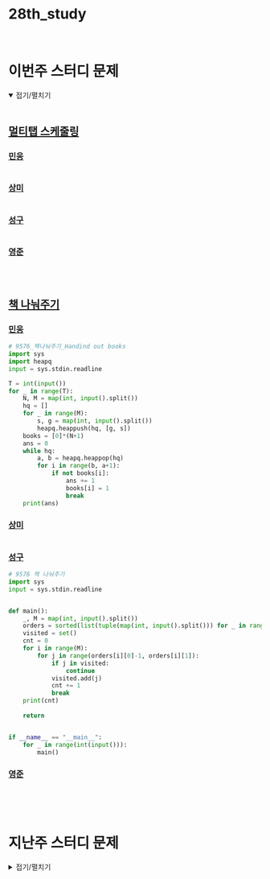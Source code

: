 # 28th_study

<br/>

# 이번주 스터디 문제

<details markdown="1" open>
<summary>접기/펼치기</summary>

<br/>

## [멀티탭 스케줄링](https://www.acmicpc.net/problem/1700)

### [민웅](/멀티탭%20스케줄링/민웅.py)

```py

```

### [상미](/멀티탭%20스케줄링/상미.py)

```py

```

### [성구](/멀티탭%20스케줄링/성구.py)

```py

```

### [영준](/멀티탭%20스케줄링/영준.py)

```py

```

<br/>

## [책 나눠주기](https://www.acmicpc.net/problem/9576)

### [민웅](/책%20나눠주기/민웅.py)

```py
# 9576_책나눠주기_Handind out books
import sys
import heapq
input = sys.stdin.readline

T = int(input())
for _ in range(T):
    N, M = map(int, input().split())
    hq = []
    for _ in range(M):
        s, g = map(int, input().split())
        heapq.heappush(hq, [g, s])
    books = [0]*(N+1)
    ans = 0
    while hq:
        a, b = heapq.heappop(hq)
        for i in range(b, a+1):
            if not books[i]:
                ans += 1
                books[i] = 1
                break
    print(ans)
```

### [상미](/책%20나눠주기/상미.py)

```py

```

### [성구](/책%20나눠주기/성구.py)

```py
# 9576 책 나눠주기
import sys
input = sys.stdin.readline


def main():
    _, M = map(int, input().split())
    orders = sorted(list(tuple(map(int, input().split())) for _ in range(M)), key=lambda x:(x[1], x[0]))
    visited = set()
    cnt = 0
    for i in range(M):
        for j in range(orders[i][0]-1, orders[i][1]):
            if j in visited:
                continue
            visited.add(j)
            cnt += 1
            break
    print(cnt)
    
    return


if __name__ == "__main__":
    for _ in range(int(input())):
        main()
```

### [영준](/책%20나눠주기/영준.py)

```py

```

</details>

<br/><br/>

# 지난주 스터디 문제

<details markdown="1">
<summary>접기/펼치기</summary>

## [행렬 곱셈 순서](https://www.codetree.ai/problems/matrix-multiplication-order/description)

### [민웅](./행렬%20곱셈%20순서/민웅.py)

```py
import sys
input = sys.stdin.readline

N = int(input())

n_lst = list(map(int, input().split()))

for _ in range(1, N):
    a, b = map(int, input().split())
    n_lst.append(b)

dp = [[0 for _ in range(N)] for _ in range(N)]
ans = 0
if N == 1:
    ans = n_lst[0] * n_lst[1]
else:
    for i in range(2, N + 1):
        for a in range(N - i + 1):
            b = a + i - 1
            dp[a][b] = float('inf')
            for j in range(a, b):
                dp[a][b] = min(dp[a][b], dp[a][j] + dp[j+1][b] + n_lst[a]*n_lst[j+1]*n_lst[b+1])

    ans = dp[0][N-1]
print(ans)
```

### [상미](./행렬%20곱셈%20순서/상미.py)

```py

```

### [성구](./행렬%20곱셈%20순서/성구.py)

```py

```

### [영준](./행렬%20곱셈%20순서/영준.py)

```py
# MCM(Matrix Chain Multipilication 알고리즘)
# A1x...AN까지 행렬을 곱할 때 최소 곱셈 횟수를 구하는 알고리즘
# 행렬을 곱할 때 MCM으로 결합법칙을 어떻게 적용할 지 찾고, 그 결과대로 곱하는게 평균시간복잡도가 낮다고 함
# 보통은 결합 위치(k)를 저장하지 않고 곱셈의 최소 횟수를 찾는 문제만 나옴.
N = int(input())
A = [0]*(N+1)   # 행열크기
for i in range(N):
    A[i], A[i+1] = map(int, input().split())  # 행렬 크기 저장

D = [[0]*(N+1) for _ in range(N+1)]            # Dij : Ai부터 Aj까지 최소 곱셈횟수

for l in range(1, N):                          # 곱셈 횟수
    for i in range(1, N-l+1):                  # i 곱하는 맨 앞 행렬
        j = i+l                                # j 맨 마지막 행렬
        min_v = 1000000000
        for k in range(i, j):                  # (Ai...Ak)(Ak+1...Aj) 결합법칙 적용하는 왼쪽 괄호의 끝 행렬번호
            min_v = min(min_v, D[i][k]+D[k+1][j]+A[i-1]*A[k]*A[j])     # 결합 위치를 바꿨을 때 최소 곱셈 횟수 갱신
        D[i][j] = min_v                        #  Ai...Aj까지 최소 곱셈 횟수

print(D[1][N])
```

## [nxm 표 이동](https://www.codetree.ai/problems/move-n-x-m-table-9/description)

### [민웅](./nxm%20표%20이동%20/민웅.py)

```py
import sys
input = sys.stdin.readline
from collections import deque
dxy = [(0, 1), (0, -1), (1, 0), (-1, 0)]

N, M = map(int, input().split())

field = [list(map(int, input().split())) for _ in range(N)]
visited = [[[0, 0] for _ in range(M)] for _ in range(N)]

q = deque()
# i, j, cnt, 벽통과
if field[0][0] == 1:
    q.append([0, 0, 1, 1])
    visited[0][0][1] = 1
else:
    q.append([0, 0, 1, 0])
    visited[0][0][0] = 0

ans = float('inf')
while q:
    x, y, cnt, one = q.popleft()
    if x == N-1 and y == M-1:
        if cnt < ans:
            ans = cnt
        break

    for d in dxy:
        nx = x + d[0]
        ny = y + d[1]

        if 0 <= nx <= N-1 and 0 <= ny <= M-1:
            if field[nx][ny] == 0:
                if not visited[nx][ny][one]:
                    q.append([nx, ny, cnt+1, one])
                    visited[nx][ny][one] = cnt+1
            else:
                if not one and not visited[nx][ny][1]:
                    q.append([nx, ny, cnt+1, 1])
                    visited[nx][ny][1] = cnt+1

if ans == float('inf'):
    print(-1)
else:
    print(ans)
```

### [상미](./nxm%20표%20이동%20/상미.py)

```py

```

### [성구](./nxm%20표%20이동%20/성구.py)

```py
import sys
from collections import deque
input = sys.stdin.readline

N, M = map(int, input().split())

field = tuple(tuple(map(int, input().split())) for _ in range(N))

def bfs():
    que = deque([(0,0,field[0][0])])  
    visited = [[[0,0] for _ in range(M)] for _ in range(N)]  
    visited[0][0][field[0][0]] = 1
    while que:
        i, j, is_visit = que.popleft()
        if i == N-1 and j == M-1:
            return visited[i][j][is_visit]
        
        for di, dj in [(1,0), (0,1), (-1,0), (0,-1)]:
            ni,nj = i+di, j+dj
            if 0 <= ni < N and 0 <= nj < M:
                if not visited[ni][nj][is_visit]:
                    if is_visit:
                        if not field[ni][nj]:
                            visited[ni][nj][1] = visited[i][j][1] + 1
                            que.append((ni,nj,1))
                    else:
                        visited[ni][nj][field[ni][nj]] = visited[i][j][0] + 1
                        que.append((ni,nj,field[ni][nj]))
    return -1

print(bfs())
```

### [영준](./nxm%20표%20이동%20/영준.py)

```py
# 난 왜 이렇게 복잡하게...
from collections import deque

def bfs(i, j, visited):
    q = deque()
    q.append((i,j))
    #visited= [[0]*m for _ in range(n)]
    visited[i][j] = 1
    while q:
        i, j = q.popleft()

        for di, dj in [[0,1],[1,0],[0,-1],[-1,0]]:
            ni, nj = i+di, j+dj
            if 0<=ni<n and 0<=nj<m and arr[ni][nj]==0 and visited[ni][nj]==0:
                q.append((ni, nj))
                visited[ni][nj] = visited[i][j] + 1

di = [0,1,0,-1]
dj = [1,0,-1,0]


n, m = map(int, input().split())
arr = [list(map(int, input().split())) for _ in range(n)]
visited1 = [[0]*m for _ in range(n)]
visited2 = [[0]*m for _ in range(n)]

flag = 2
if arr[0][0]+arr[n-1][m-1] == 1: # 출발 또는 도착이 벽이면
    arr[0][0] = arr[n-1][m-1] = 0
    flag = 1
elif arr[0][0]+arr[n-1][m-1] == 2: # 모두 1이면 이동 불가
    flag = 0
min_v = 1000000
if flag:
    bfs(0, 0, visited1)         # 좌상단 시작
    if visited1[n-1][m-1] != 0:
        min_v = visited1[n-1][m-1]
    if flag==2:
        bfs(0, 0, visited1)  # 좌상단 시작
        bfs(n-1, m-1, visited2)     # 우하단 시작


        if visited1[n-1][m-1] != 0:     # 우하단 도착 가능한 경우
            miv_v = visited1[n-1][m-1]      # 기둥을 그대로 둔 최소길이
        for i in range(n):
            for j in range(m):
                if arr[i][j]==1:    # 벽을 사이에 두고 좌상단, 우하단 시작이 만나고 (같은자리 x) 벽이 없으면 최소가 되는 경우를 찾기
                    for k in range(4):
                        for l in range(4):
                            if k != l:
                                ki, kj = i+di[k], j+dj[k]
                                li, lj = i+di[l], j+dj[l]
                                if 0<=ki<n and 0<=kj<m and 0<=li<n and 0<=lj<m and arr[ki][kj]+arr[li][lj]==0:
                                    if visited1[ki][kj]*visited2[li][lj] != 0: # 탐색가능한 칸에 한해
                                        if min_v > visited1[ki][kj] + visited2[li][lj] + 1:
                                            min_v = visited1[ki][kj] + visited2[li][lj] + 1

if min_v==1000000:
    min_v = -1
print(min_v)
```

## [코드트리 음식점](https://www.codetree.ai/problems/codetree-restaurant/description)

### [민웅](./코드트리%20음식점/민웅.py)

```py
import sys
input = sys.stdin.readline

N, K = map(int, input().split())
menus = {}
ans = -1
for _ in range(N):
    food = int(input())
    if food in menus.keys():
        menus[food] += 1
    else:
        menus[food] = 1

    if menus[food] >= K:
        if ans == -1:
            ans = food
        else:
            if food < ans:
                ans = food

    print(ans)
```

### [상미](./코드트리%20음식점/상미.py)

```py

```

### [성구](./코드트리%20음식점/성구.py)

```py
import sys
from collections import defaultdict
input = sys.stdin.readline


N, K = map(int, input().split())
orders = defaultdict(int)
minv = 10**8 +1
orders[minv] = N+1
for _ in range(N):
    menu = int(input())
    orders[menu] += 1
    if orders[menu] < K:
        if orders[minv] == N+1:
            print(-1)
        else:
            print(minv)
    else:
        minv = min(minv, menu)
        print(minv)
```

### [영준](./코드트리%20음식점/영준.py)

```py

```

# 알고리즘 설명

<details markdown="1">
<summary>접기/펼치기</summary>

</details>
